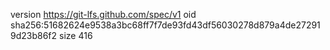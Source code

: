 version https://git-lfs.github.com/spec/v1
oid sha256:51682624e9538a3bc68ff7f7de93fd43df56030278d879a4de272919d23b86f2
size 416
